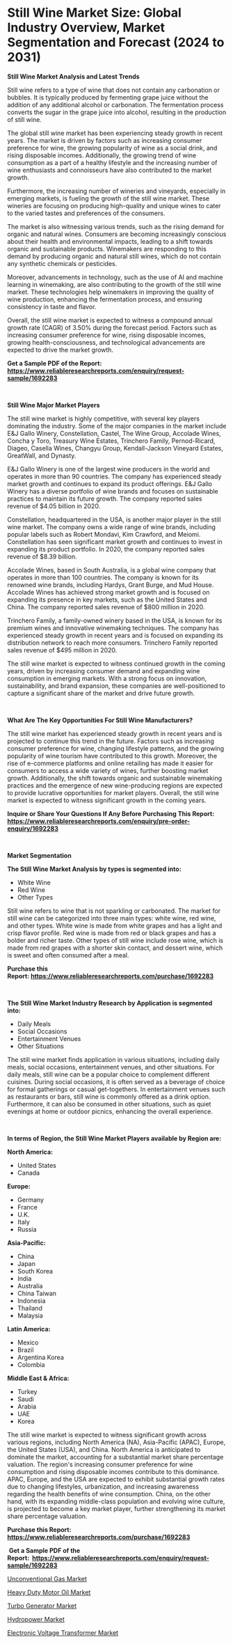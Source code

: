 <p><h1>Still Wine Market Size: Global Industry Overview, Market Segmentation and Forecast (2024 to 2031)</h1></p><p><strong>Still Wine Market Analysis and Latest Trends</strong></p>
<p><p>Still wine refers to a type of wine that does not contain any carbonation or bubbles. It is typically produced by fermenting grape juice without the addition of any additional alcohol or carbonation. The fermentation process converts the sugar in the grape juice into alcohol, resulting in the production of still wine.</p><p>The global still wine market has been experiencing steady growth in recent years. The market is driven by factors such as increasing consumer preference for wine, the growing popularity of wine as a social drink, and rising disposable incomes. Additionally, the growing trend of wine consumption as a part of a healthy lifestyle and the increasing number of wine enthusiasts and connoisseurs have also contributed to the market growth.</p><p>Furthermore, the increasing number of wineries and vineyards, especially in emerging markets, is fueling the growth of the still wine market. These wineries are focusing on producing high-quality and unique wines to cater to the varied tastes and preferences of the consumers.</p><p>The market is also witnessing various trends, such as the rising demand for organic and natural wines. Consumers are becoming increasingly conscious about their health and environmental impacts, leading to a shift towards organic and sustainable products. Winemakers are responding to this demand by producing organic and natural still wines, which do not contain any synthetic chemicals or pesticides.</p><p>Moreover, advancements in technology, such as the use of AI and machine learning in winemaking, are also contributing to the growth of the still wine market. These technologies help winemakers in improving the quality of wine production, enhancing the fermentation process, and ensuring consistency in taste and flavor.</p><p>Overall, the still wine market is expected to witness a compound annual growth rate (CAGR) of 3.50% during the forecast period. Factors such as increasing consumer preference for wine, rising disposable incomes, growing health-consciousness, and technological advancements are expected to drive the market growth.</p></p>
<p><strong>Get a Sample PDF of the Report:&nbsp; <a href="https://www.reliableresearchreports.com/enquiry/request-sample/1692283">https://www.reliableresearchreports.com/enquiry/request-sample/1692283</a></strong></p>
<p>&nbsp;</p>
<p><strong>Still Wine Major Market Players</strong></p>
<p><p>The still wine market is highly competitive, with several key players dominating the industry. Some of the major companies in the market include E&J Gallo Winery, Constellation, Castel, The Wine Group, Accolade Wines, Concha y Toro, Treasury Wine Estates, Trinchero Family, Pernod-Ricard, Diageo, Casella Wines, Changyu Group, Kendall-Jackson Vineyard Estates, GreatWall, and Dynasty.</p><p>E&J Gallo Winery is one of the largest wine producers in the world and operates in more than 90 countries. The company has experienced steady market growth and continues to expand its product offerings. E&J Gallo Winery has a diverse portfolio of wine brands and focuses on sustainable practices to maintain its future growth. The company reported sales revenue of $4.05 billion in 2020.</p><p>Constellation, headquartered in the USA, is another major player in the still wine market. The company owns a wide range of wine brands, including popular labels such as Robert Mondavi, Kim Crawford, and Meiomi. Constellation has seen significant market growth and continues to invest in expanding its product portfolio. In 2020, the company reported sales revenue of $8.39 billion.</p><p>Accolade Wines, based in South Australia, is a global wine company that operates in more than 100 countries. The company is known for its renowned wine brands, including Hardys, Grant Burge, and Mud House. Accolade Wines has achieved strong market growth and is focused on expanding its presence in key markets, such as the United States and China. The company reported sales revenue of $800 million in 2020.</p><p>Trinchero Family, a family-owned winery based in the USA, is known for its premium wines and innovative winemaking techniques. The company has experienced steady growth in recent years and is focused on expanding its distribution network to reach more consumers. Trinchero Family reported sales revenue of $495 million in 2020.</p><p>The still wine market is expected to witness continued growth in the coming years, driven by increasing consumer demand and expanding wine consumption in emerging markets. With a strong focus on innovation, sustainability, and brand expansion, these companies are well-positioned to capture a significant share of the market and drive future growth.</p></p>
<p>&nbsp;</p>
<p><strong>What Are The Key Opportunities For Still Wine Manufacturers?</strong></p>
<p><p>The still wine market has experienced steady growth in recent years and is projected to continue this trend in the future. Factors such as increasing consumer preference for wine, changing lifestyle patterns, and the growing popularity of wine tourism have contributed to this growth. Moreover, the rise of e-commerce platforms and online retailing has made it easier for consumers to access a wide variety of wines, further boosting market growth. Additionally, the shift towards organic and sustainable winemaking practices and the emergence of new wine-producing regions are expected to provide lucrative opportunities for market players. Overall, the still wine market is expected to witness significant growth in the coming years.</p></p>
<p><strong>Inquire or Share Your Questions If Any Before Purchasing This Report: <a href="https://www.reliableresearchreports.com/enquiry/pre-order-enquiry/1692283">https://www.reliableresearchreports.com/enquiry/pre-order-enquiry/1692283</a></strong></p>
<p>&nbsp;</p>
<p><strong>Market Segmentation</strong></p>
<p><strong>The Still Wine Market Analysis by types is segmented into:</strong></p>
<p><ul><li>White Wine</li><li>Red Wine</li><li>Other Types</li></ul></p>
<p><p>Still wine refers to wine that is not sparkling or carbonated. The market for still wine can be categorized into three main types: white wine, red wine, and other types. White wine is made from white grapes and has a light and crisp flavor profile. Red wine is made from red or black grapes and has a bolder and richer taste. Other types of still wine include rose wine, which is made from red grapes with a shorter skin contact, and dessert wine, which is sweet and often consumed after a meal.</p></p>
<p><strong>Purchase this Report:&nbsp;<a href="https://www.reliableresearchreports.com/purchase/1692283">https://www.reliableresearchreports.com/purchase/1692283</a></strong></p>
<p>&nbsp;</p>
<p><strong>The Still Wine Market Industry Research by Application is segmented into:</strong></p>
<p><ul><li>Daily Meals</li><li>Social Occasions</li><li>Entertainment Venues</li><li>Other Situations</li></ul></p>
<p><p>The still wine market finds application in various situations, including daily meals, social occasions, entertainment venues, and other situations. For daily meals, still wine can be a popular choice to complement different cuisines. During social occasions, it is often served as a beverage of choice for formal gatherings or casual get-togethers. In entertainment venues such as restaurants or bars, still wine is commonly offered as a drink option. Furthermore, it can also be consumed in other situations, such as quiet evenings at home or outdoor picnics, enhancing the overall experience.</p></p>
<p>&nbsp;</p>
<p><strong>In terms of Region, the Still Wine Market Players available by Region are:</strong></p>
<p>
    <p> <strong> North America: </strong>
        <ul>
            <li>United States</li>
            <li>Canada</li>
        </ul>
        </p> 
    <p> <strong> Europe: </strong>
        <ul>
            <li>Germany</li>
            <li>France</li>
            <li>U.K.</li>
            <li>Italy</li>
            <li>Russia</li>
        </ul>
        </p> 
    <p> <strong> Asia-Pacific: </strong>
        <ul>
            <li>China</li>
            <li>Japan</li>
            <li>South Korea</li>
            <li>India</li>
            <li>Australia</li>
            <li>China Taiwan</li>
            <li>Indonesia</li>
            <li>Thailand</li>
            <li>Malaysia</li>
        </ul>
        </p> 
    <p> <strong> Latin America: </strong>
        <ul>
            <li>Mexico</li>
            <li>Brazil</li>
            <li>Argentina Korea</li>
            <li>Colombia</li>
        </ul>
        </p> 
    <p> <strong> Middle East & Africa: </strong>
        <ul>
            <li>Turkey</li>
            <li>Saudi</li>
            <li>Arabia</li>
            <li>UAE</li>
            <li>Korea</li>
        </ul>
    </p>
    </p>
<p><p>The still wine market is expected to witness significant growth across various regions, including North America (NA), Asia-Pacific (APAC), Europe, the United States (USA), and China. North America is anticipated to dominate the market, accounting for a substantial market share percentage valuation. The region's increasing consumer preference for wine consumption and rising disposable incomes contribute to this dominance. APAC, Europe, and the USA are expected to exhibit substantial growth rates due to changing lifestyles, urbanization, and increasing awareness regarding the health benefits of wine consumption. China, on the other hand, with its expanding middle-class population and evolving wine culture, is projected to become a key market player, further strengthening its market share percentage valuation.</p></p>
<p><strong>Purchase this Report: <a href="https://www.reliableresearchreports.com/purchase/1692283">https://www.reliableresearchreports.com/purchase/1692283</a></strong></p>
<p>&nbsp;<strong>Get a Sample PDF of the Report:&nbsp;&nbsp;<a href="https://www.reliableresearchreports.com/enquiry/request-sample/1692283">https://www.reliableresearchreports.com/enquiry/request-sample/1692283</a></strong></p>
<p><strong></strong></p>
<p><p><a href="https://github.com/kosella/Market-Research-Report-List-1/blob/main/unconventional-gas-market.md">Unconventional Gas Market</a></p><p><a href="https://github.com/nicoletavirag/Market-Research-Report-List-1/blob/main/heavy-duty-motor-oil-market.md">Heavy Duty Motor Oil Market</a></p><p><a href="https://github.com/arionmp/Market-Research-Report-List-1/blob/main/turbo-generator-market.md">Turbo Generator Market</a></p><p><a href="https://github.com/zeberleansnyderallisonwjfli/Market-Research-Report-List-1/blob/main/hydropower-market.md">Hydropower Market</a></p><p><a href="https://github.com/wwwkeltoum/Market-Research-Report-List-1/blob/main/electronic-voltage-transformer-market.md">Electronic Voltage Transformer Market</a></p></p>